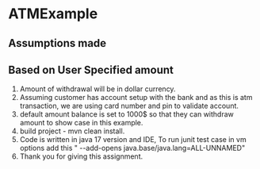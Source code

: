# ATMExample


## Assumptions made

## Based on User Specified amount

1. Amount of withdrawal will be in dollar currency.
2. Assuming customer has account setup with the bank and as this is atm transaction, we are using card number and pin to validate account.
3. default amount balance is set to 1000$ so that they can withdraw amount to show case in this example.
4. build project - mvn clean install.
5. Code is written in java 17 version and IDE, To run junit test case in vm options add this " --add-opens java.base/java.lang=ALL-UNNAMED"
6. Thank you for giving this assignment.
